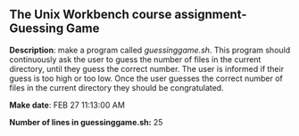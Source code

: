 ﻿## The Unix Workbench course assignment- Guessing Game


**Description**: make a program called *guessinggame.sh*. This program should continuously ask the user to guess the number of files in the current directory, until they guess the correct number. The user is informed if their guess is too high or too low. Once the user guesses the correct number of files in the current directory they should be congratulated.

**Make date**: FEB 27 11:13:00 AM

**Number of lines in guessinggame.sh:** 25
